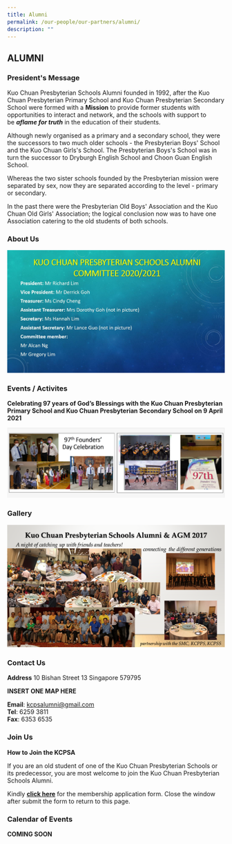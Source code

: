 ```yaml
---
title: Alumni
permalink: /our-people/our-partners/alumni/
description: ""
---
```

## ALUMNI


### President's Message


Kuo Chuan Presbyterian Schools Alumni founded in 1992, after the Kuo Chuan Presbyterian Primary School and Kuo Chuan Presbyterian Secondary School were formed with a **Mission** to provide former students with opportunities to interact and network, and the schools with support to be **_aflame for truth_** in the education of their students.  
  
Although newly organised as a primary and a secondary school, they were the successors to two much older schools - the Presbyterian Boys' School and the Kuo Chuan Girls's School. The Presbyterian Boys's School was in turn the successor to Dryburgh English School and Choon Guan English School.  
  
Whereas the two sister schools founded by the Presbyterian mission were separated by sex, now they are separated according to the level - primary or secondary.  
  
In the past there were the Presbyterian Old Boys' Association and the Kuo Chuan Old Girls' Association; the logical conclusion now was to have one Association catering to the old students of both schools.

### About Us

![](/images/Our%20People/Alumni2021.jpg)

### Events / Activites

**Celebrating 97 years of God’s Blessings with the Kuo Chuan Presbyterian Primary School and Kuo Chuan Presbyterian Secondary School on 9 April 2021**

![](/images/Our%20People/Alumni%20Event%20and%20Activities.png)

### Gallery

![](/images/Our%20People/KCPSA%20Alumni.png)

### Contact Us

**Address**
10 Bishan Street 13 Singapore 579795

**INSERT ONE MAP HERE**

**Email**:	kcpsalumni@gmail.com<br>
**Tel**:	6259 3811<br>
**Fax**:	6353 6535

### Join Us
**How to Join the KCPSA**

If you are an old student of one of the Kuo Chuan Presbyterian Schools or its predecessor, you are most welcome to join the Kuo Chuan Presbyterian Schools Alumni.

Kindly **[click here](https://docs.google.com/forms/d/e/1FAIpQLSdcVESS0CuZXA45-iiQl4sV08i8W2_NtzHOYr_AHNDsI5McXw/viewform)** for the membership application form. Close the window after submit the form to return to this page.

### Calendar of Events


**COMING SOON**

